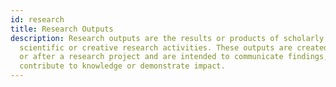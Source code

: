 ```yaml
---
id: research
title: Research Outputs
description: Research outputs are the results or products of scholarly,
  scientific or creative research activities. These outputs are created during
  or after a research project and are intended to communicate findings,
  contribute to knowledge or demonstrate impact.
---
```

